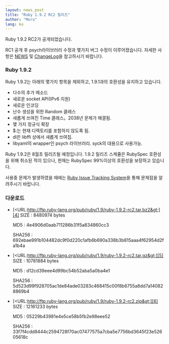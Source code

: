 ```yaml
---
layout: news_post
title: "Ruby 1.9.2 RC2 릴리즈"
author: "Moru"
lang: ko
---
```


Ruby 1.9.2 RC2가 공개되었습니다.

RC1 공개 후 psych라이브러리 수정과 몇가지 버그 수정이 이루어졌습니다. 자세한 사항은 [NEWS][1] 및
[ChangeLog][2]을 참고하시기 바랍니다.

### Ruby 1.9.2

Ruby 1.9.2는 아래의 몇가지 항목을 제외하고, 1.9.1과의 호환성을 유지하고 있습니다.

* 다수의 추가 메소드
* 새로운 socket API(IPv6 지원)
* 새로운 인코딩
* 난수 생성을 위한 Random 클래스
* 새롭게 쓰여진 Time 클래스。2038년 문제가 해결됨.
* 몇 가지 정규식 확장
* $:는 현재 디렉토리를 포함하지 않도록 됨.
* dl은 libffi 상에서 새롭게 쓰여짐.
* libyaml의 wrapper인 psych 라이브러리. syck의 대용으로 사용가능.

Ruby 1.9.2은 8월초 릴리즈될 예정입니다. 1.9.2 릴리즈 스케쥴은 RubySpec 호환성을 위해 취소된 적이 있으나,
현재는 RubySpec 99%이상의 호환성을 보장하고 있습니다.

사용중 문제가 발생하였을 때에는 [Ruby Issue Tracking System][3]을 통해 문제점을 알려주시기 바랍니다.

### 다운로드

* [&lt;URL:http://ftp.ruby-lang.org/pub/ruby/1.9/ruby-1.9.2-rc2.tar.bz2&gt;][4]
  SIZE
  : 8480974 bytes

  MD5
  : 4e4906d0aab711286b31f5a834860cc3

  SHA256
  : 692ebae991b104482dc9f0d220c1afb6b690a338b3b815aaa4f62954d2fa1b4a

* [&lt;URL:http://ftp.ruby-lang.org/pub/ruby/1.9/ruby-1.9.2-rc2.tar.gz&gt;][5]
  SIZE
  : 10781884 bytes

  MD5
  : d12cd39eee4d99bc54b52aba5a0ba4e1

  SHA256
  : 5d523d99f928705ac1de84ade03283c468415c00f8b6755a8dd7a140828869b4

* [&lt;URL:http://ftp.ruby-lang.org/pub/ruby/1.9/ruby-1.9.2-rc2.zip&gt;][6]
  SIZE
  : 12161233 bytes

  MD5
  : 05229b43981e4e5ce58b5fb2e98eee52

  SHA256
  : 33f7f4cdd8444c2594728f70ac07477575a7cba5e7756bd3645f23e52605618c



[1]: http://svn.ruby-lang.org/repos/ruby/tags/v1_9_2_rc2/NEWS 
[2]: http://svn.ruby-lang.org/repos/ruby/tags/v1_9_2_rc2/ChangeLog 
[3]: http://redmine.ruby-lang.org/projects/show/ruby-19/ 
[4]: http://ftp.ruby-lang.org/pub/ruby/1.9/ruby-1.9.2-rc2.tar.bz2 
[5]: http://ftp.ruby-lang.org/pub/ruby/1.9/ruby-1.9.2-rc2.tar.gz 
[6]: http://ftp.ruby-lang.org/pub/ruby/1.9/ruby-1.9.2-rc2.zip 
